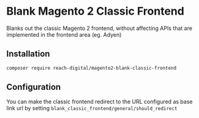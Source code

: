 # Blank Magento 2 Classic Frontend
Blanks out the classic Magento 2 frontend, without affecting APIs that are implemented in the frontend area (eg. Adyen)

## Installation
```sh
composer require reach-digital/magento2-blank-classic-frontend
```

## Configuration
You can make the classic frontend redirect to the URL configured as base link url by setting `blank_classic_frontend/general/should_redirect`
